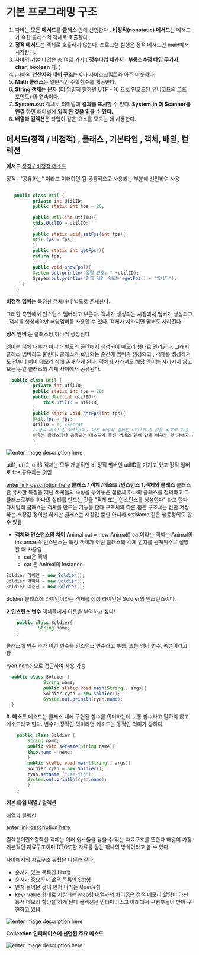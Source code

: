 
# 기본 프로그래밍 구조

1. 자바는 모든 **메서드**를 **클래스** 안에 선언한다 . **비정적(nonstatic) 메서드**는 메서드가 속한 클래스의 객체로 호출한다. 
2. **정적 메서드**는 객체로 호출하지 않는다. 프로그램 실행은 정적 메서드인 main에서 시작한다.
3. 자바의 기본 타입은 총 여덟 가지 ( **정수타입 네가지** , **부동소수점 타입 두가지**,  **char**, **boolean** 다. )
5. .자바의 **연산자와 제어 구조**는 C나 자바스크립트와 아주 비슷하다.
6. **Math 클래스**는 일반적인 수학함수를 제공한다.
7. **String 객체**는 **문자** (더 엄밀히 말하면 UTF - 16 으로 인코드된 유니코드의 코드 포인트) 의 **연속**이다.
8. **System.out** 객체로 터미널에 **결과를 표시**할 수 있다. **System.in 에 Scanner를 연결** 하면 터미널에 **입력 한 것을 읽을 수 있다.**
9. **배열과 컬렉션**은 타입이 같은 요소를 모으는 데 사용한다.
 


## 메서드(정적 / 비정적) , 클래스 , 기본타입 , 객체,  배열,  컬렉션 

**메서드**
[정적 / 비정적 메소드](https://m.blog.naver.com/ndb796/221203398703)

정적 : "공유하는" 이라고 이해하면 됨 공통적으로 사용되는 부분에 선언하여 사용

~~~java
                
   public class Util {
          private int UtilID;
          public static int fps = 20;
          
          public Util(int utilID){
          this.UtilID = utilID;
          }
          public static void setFps(int fps){
          Util.fps = fps;
          }
          public static int getFps(){
          return fps;
          }
          public void showFps(){
          System.out.println("유틸 번호: " +utilID);
          Sysyem.out.println("현재 게임 속도는"+getFps() + "입니다");
      }
    }
~~~
**비정적 멤버**는 특정한 객체마다 별도로 존재한다.

그러한 측면에서 인스턴스 멤버라고 부른다.
객체가 생성되는 시점에서 멤버가 생성되고 , 객체를 생성해야만 해당멤버를 사용할 수 있다.
객체가 사라지면 멤버도 사라진다.

**정적 멤버** 는 클래스당 하나씩 생성된다

멤버는 객체 내부가 아니라 별도의 공간에서 생성되어 메모리 형태로 관리된다.
그래서 클래스 멤버라고 불린다.
클래스가 로딩되는 순간에 멤버가 생성되고 , 객체를 생성하기도 전부터 이미 메모리 상에 존재하게 된다.
객체가 사라져도 해당 멤버는 사라지지 않고 모든 동일 클래스의 객체 사이에서 공유된다.

~~~ java 
  public class Util {
          private int utilID;
          public static int fps = 20;
          public Util(int utilID){
              this.utilID = utilID;
          }
          public static void setFps(int fps){
          Util.fps = fps;
          utilID = 1; //error
          //정적 메소드인 setFps() 에서 비정적 멤버인 utilID의 값을 바꾸려 하면 오류가 남. 
          이유는 클래스마나 공유되는 메소드가 특정 객체의 멤버 값을 바꾸는 것 자체가 모순
          }
  ~~~
![enter image description here](https://user-images.githubusercontent.com/64263694/120460831-6df22180-c3d4-11eb-8787-513bcbb13786.png)

util1, util2, util3 객체는 모두 개별적인 비 정적 멤버인 utilID를 가지고 있고 정적 멤버로 fps 공유하는 것임 

[enter link description here](https://gyuni.tistory.com/63)
**클래스 / 객체 /메소드 /인스턴스**
**1.객체와 클래스**
클래스란 유사한 특징을 지닌 객체들의 속성을 묶어놓은 집합체
하나의 클래스를 정의하고 그 클래스로부터 하나의 실례를 만드는 것을 
"객체 또는 인스턴스를 생성한다" 라고 한다
다시말해 클래스는 객체를 만드는 기능을 한다 
구조체와 다른 점은 구조체는 값만 저장하는 저장값 정의만 하지만 
클래스는 저장값 뿐만 아니라 setName 같은 행동정의도 할 수 있음.
- **객체와 인스턴스의 차이**
Animal cat = new Animal()
cat이라는 객체는  Animal의 instance
즉 인스턴스는 특정 객체가 어떤 클래스의 객체 인지를 관계위주로 설명 할 때 사용됨 
    - cat은 객체 
    - cat 은 Animal의 instance
~~~ java
Soldier 라이언 = new Soldier();
Soldier 맥아더 = new Soldier();
Soldier 이순신 = new Soldier();
~~~
Soldier 클래스에 라이언이라는 객체를 생성
라이언은 Soldier의 인스턴스이다.

**2.인스턴스 변수**
객체들에게 이름을 부여하고 싶다!

~~~ java 
    public class Soldier{                
            String name;
    }
   ~~~
클래스에 변수 추가 이런 변수를 인스턴스 변수라고 부름.
또는 멤버 변수, 속성이라고 함

ryan.name 으로 접근하여 사용 가능
~~~ java
  public class Soldier {
              String name;
              public static void main(String[] args){
              Soldier ryan = new Soldier();
              System.out.println(ryan.name);
  }
   ~~~
**3. 메소드**
메소드는 클래스 내에 구현된 함수를 의미하는데 보통 함수라고 말하지 않고 메소드라고 한다.
변수가 정적인 의미라면 메소드는 동적인 의미가 강하다 
~~~ java
    public class Soldier {
        String name;
        public void setName(String name){
        this.name = name;
        }
        public static void main(String[] args){
        Soldier ryan = new Soldier();
        ryan.setName ("Lee-jin");
        System.out.println(ryan.name);
        }
    }
 ~~~               
                
                
**기본 타입**
**배열 / 컬렉션**

[배열과 컬렉션](https://sabarada.tistory.com/123)



[enter link description here](http://tcpschool.com/java/java_generic_concept)

컬렉션이란?
컬렉션 객체는 여러 원소들을 담을 수 있는 자료구조를 뜻한다
배열이 가장 기본적인 자료구조이며 DTO또한 자료를 담는 하나의 방식이라고 볼 수 있다.

자바에서의 자료구조 유형은 다음과 같다.
 -  순서가 있는 목록인 List형
 - 순서가 중요하지 않은 목록인 Set형
 - 먼저 들어온 것이 먼저 나가는 Queue형
 - key- value 형태로 저장되는 Map형
배열과의 차이점은 정적 메모리 할당이 아닌 동적 메모리 할당을 하게 된다
컬렉션은 인터페이스고 아래에서 구현부들이 받아 구현하고 있음.

![enter image description here](https://user-images.githubusercontent.com/64263694/120466392-faeba980-c3d9-11eb-897f-75dd7f0dd578.png)

**Collection 인터페이스에 선언된 주요 메소드**

![enter image description here](https://user-images.githubusercontent.com/64263694/120466396-fc1cd680-c3d9-11eb-8571-d31b0eef496f.png)



